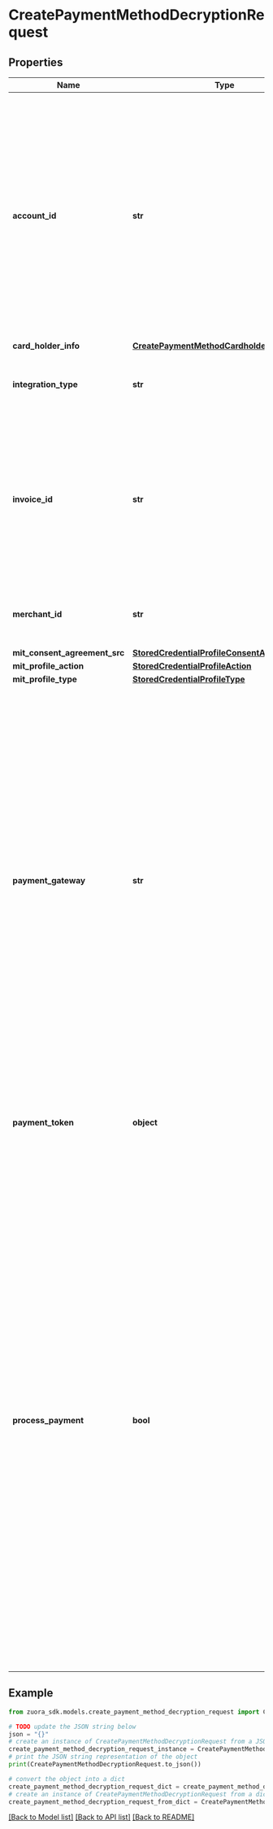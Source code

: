 # CreatePaymentMethodDecryptionRequest


## Properties

Name | Type | Description | Notes
------------ | ------------- | ------------- | -------------
**account_id** | **str** | The ID of the customer account associated with this payment method. To create an orphan payment method that is not associated with any customer account, you do not need to specify this field during creation. However, you must associate the orphan payment method with a customer account within 10 days. Otherwise, this orphan payment method will be deleted. | [optional] 
**card_holder_info** | [**CreatePaymentMethodCardholderInfo**](CreatePaymentMethodCardholderInfo.md) |  | [optional] 
**integration_type** | **str** | Field to identify the token decryption type.  **Note:** The only value at this time is &#x60;ApplePay&#x60;.   | 
**invoice_id** | **str** | The id of invoice this payment will apply to.  **Note:** When &#x60;processPayment&#x60; is &#x60;true&#x60;, this field is required. Only one invoice can be paid; for scenarios where you want to pay for multiple invoices, set &#x60;processPayment&#x60; to &#x60;false&#x60; and call payment API separately.  | [optional] 
**merchant_id** | **str** | The Merchant ID that was configured for use with Apple Pay in the Apple iOS Developer Center.  | 
**mit_consent_agreement_src** | [**StoredCredentialProfileConsentAgreementSrc**](StoredCredentialProfileConsentAgreementSrc.md) |  | [optional] 
**mit_profile_action** | [**StoredCredentialProfileAction**](StoredCredentialProfileAction.md) |  | [optional] 
**mit_profile_type** | [**StoredCredentialProfileType**](StoredCredentialProfileType.md) |  | [optional] 
**payment_gateway** | **str** | The label name of the gateway instance configured in Zuora that should process the payment. When creating a Payment, this must be a valid gateway instance ID and this gateway must support the specific payment method. If not specified, the default gateway of your Zuora customer account will be used.  **Note:** When &#x60;processPayment&#x60; is &#x60;true&#x60;, this field is required. When &#x60;processPayment&#x60; is &#x60;false&#x60;, the default payment gateway of your Zuora customer account will be used no matter whether a payment gateway instance is specified in the &#x60;paymentGateway&#x60; field.  | [optional] 
**payment_token** | **object** | The complete JSON Object representing the encrypted payment token payload returned in the response from the Apple Pay session.   | 
**process_payment** | **bool** | A boolean flag to control whether a payment should be processed after creating payment method. The payment amount will be equivalent to the amount the merchant supplied in the ApplePay session. Default is false.  If this field is set to &#x60;true&#x60;, you must specify the &#x60;paymentGateway&#x60; field with the payment gateway instance name.  If this field is set to &#x60;false&#x60;:   - The default payment gateway of your Zuora customer account will be used no matter whether a payment gateway instance is specified in the &#x60;paymentGateway&#x60; field.    - You must select the **Verify new credit card** check box on the gateway instance settings page. Otherwise, the cryptogram will not be sent to the gateway.   - A separate subscribe or payment API call is required after this payment method creation call.  | [optional] 

## Example

```python
from zuora_sdk.models.create_payment_method_decryption_request import CreatePaymentMethodDecryptionRequest

# TODO update the JSON string below
json = "{}"
# create an instance of CreatePaymentMethodDecryptionRequest from a JSON string
create_payment_method_decryption_request_instance = CreatePaymentMethodDecryptionRequest.from_json(json)
# print the JSON string representation of the object
print(CreatePaymentMethodDecryptionRequest.to_json())

# convert the object into a dict
create_payment_method_decryption_request_dict = create_payment_method_decryption_request_instance.to_dict()
# create an instance of CreatePaymentMethodDecryptionRequest from a dict
create_payment_method_decryption_request_from_dict = CreatePaymentMethodDecryptionRequest.from_dict(create_payment_method_decryption_request_dict)
```
[[Back to Model list]](../README.md#documentation-for-models) [[Back to API list]](../README.md#documentation-for-api-endpoints) [[Back to README]](../README.md)


